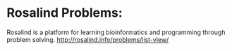 # Rosalind Problems:
Rosalind is a platform for learning bioinformatics and programming through problem solving.
http://rosalind.info/problems/list-view/


